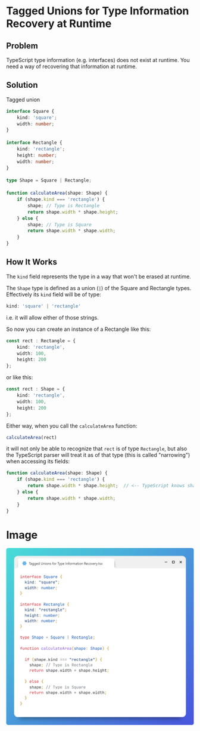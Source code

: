 # Tagged Unions for Type Information Recovery at Runtime

## Problem

TypeScript type information (e.g. interfaces) does not exist at runtime.
You need a way of recovering that information at runtime.

## Solution

Tagged union

```typescript
interface Square {
    kind: 'square';
    width: number;
}

interface Rectangle {
    kind: 'rectangle';
    height: number;
    width: number;
}

type Shape = Square | Rectangle;

function calculateArea(shape: Shape) {
    if (shape.kind === 'rectangle') {
        shape; // Type is Rectangle
        return shape.width * shape.height;
    } else {
        shape; // Type is Square
        return shape.width * shape.width;
    }
}
```

## How It Works

The `kind` field represents the type in a way that won't be erased at runtime.

The `Shape` type is defined as a union (`|`) of the Square and Rectangle types. Effectively its `kind` field will be of type:
```typescript
kind: 'square' | 'rectangle'
```
i.e. it will allow either of those strings.


So now you can create an instance of a Rectangle like this:

```typescript
const rect : Rectangle = {
    kind: 'rectangle',
    width: 100,
    height: 200
};
```
or like this:
```typescript
const rect : Shape = {
    kind: 'rectangle',
    width: 100,
    height: 200
};
```

Either way, when you call the `calculateArea` function:
```typescript
calculateArea(rect)
```
it will not only be able to recognize that `rect` is of type `Rectangle`, but also the TypeScript parser will treat it as of that type (this is called "narrowing") when accessing its fields:

```typescript
function calculateArea(shape: Shape) {
    if (shape.kind === 'rectangle') {
        return shape.width * shape.height;  // <-- TypeScript knows shape is of type Rectangle (narrowing)
    } else {
        return shape.width * shape.width;
    }
}
```

# Image
![Tagged Unions for Type Information Recovery at Runtime](tagged-unions-for-type-information-recovery-at-runtime.png)